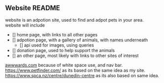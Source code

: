 ## Website README 
 website is an adpotion site, used to find and adpot pets in your area.
 website will include 
 - [] home page, with links to all other pages
 - [] adpotion page, with a gallery of animals, with names underneath
    - [] api used for images, using queries
 - [] donation page, used to help support the animals
 - [] an other page, most likely with links to other sites of interest

[awwwards.com](https://www.awwwards.com/) because of white space use, and nav bar.
https://www.petfinder.com/ as its based on the same idea as my site.
https://www.spca.nz/centre/dunedin-centre as its also based on same idea.
